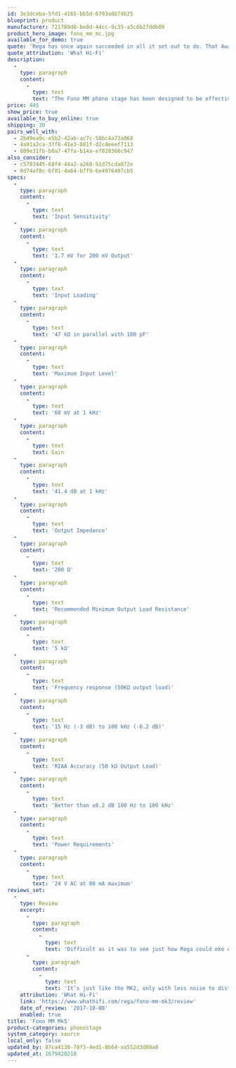 ```yaml
---
id: 3e3dceba-5fd1-4165-bb5d-6793a0b7db25
blueprint: product
manufacturer: 721789d8-be8d-44cc-9c35-a5c8b27ddb09
product_hero_image: fono_mm_mc.jpg
available_for_demo: true
quote: 'Rega has once again succeeded in all it set out to do. That Award-winning sound oozes through our speakers, yet with the lowered noise floor offering more clarity and expanding the horizons of its dynamic range.'
quote_attribution: 'What Hi-Fi'
description:
  -
    type: paragraph
    content:
      -
        type: text
        text: "The Fono MM phono stage has been designed to be effective, easy to use, and above all, to reproduce music. The Fono MM uses a fully discrete, cascaded, complementary amplifier input stage, a configuration designed to optimise the performance of your moving magnet cartridge. Now housed in a brand new redesigned case to match the new Fono MC and Rega’s latest range of electronic components offering a modern and sleek look guaranteed to integrate in to any hi-fi system.\_\_"
price: 445
show_price: true
available_to_buy_online: true
shipping: 30
pairs_well_with:
  - 2bd9ea9c-e5b2-42ab-ac7c-58bc4a73a068
  - 4a91a2ca-37f8-41e3-881f-d2c4eeef7113
  - 889e31fb-b0a7-47fa-b14a-ef028366c947
also_consider:
  - c5783445-68f4-44a2-a260-91d75cda072e
  - 0d74af8c-6f01-4a64-b7f9-6e4976407cb5
specs:
  -
    type: paragraph
    content:
      -
        type: text
        text: 'Input Sensitivity'
  -
    type: paragraph
    content:
      -
        type: text
        text: '1.7 mV for 200 mV Output'
  -
    type: paragraph
    content:
      -
        type: text
        text: 'Input Loading'
  -
    type: paragraph
    content:
      -
        type: text
        text: '47 kΩ in parallel with 100 pF'
  -
    type: paragraph
    content:
      -
        type: text
        text: 'Maximum Input Level'
  -
    type: paragraph
    content:
      -
        type: text
        text: '60 mV at 1 kHz'
  -
    type: paragraph
    content:
      -
        type: text
        text: Gain
  -
    type: paragraph
    content:
      -
        type: text
        text: '41.4 dB at 1 kHz'
  -
    type: paragraph
    content:
      -
        type: text
        text: 'Output Impedance'
  -
    type: paragraph
    content:
      -
        type: text
        text: '200 Ω'
  -
    type: paragraph
    content:
      -
        type: text
        text: 'Recommended Minimum Output Load Resistance'
  -
    type: paragraph
    content:
      -
        type: text
        text: '5 kΩ'
  -
    type: paragraph
    content:
      -
        type: text
        text: 'Frequency response (50KΩ output load)'
  -
    type: paragraph
    content:
      -
        type: text
        text: '15 Hz (-3 dB) to 100 kHz (-0.2 dB)'
  -
    type: paragraph
    content:
      -
        type: text
        text: 'RIAA Accuracy (50 kΩ Output Load)'
  -
    type: paragraph
    content:
      -
        type: text
        text: 'Better than ±0.2 dB 100 Hz to 100 kHz'
  -
    type: paragraph
    content:
      -
        type: text
        text: 'Power Requirements'
  -
    type: paragraph
    content:
      -
        type: text
        text: '24 V AC at 80 mA maximum'
reviews_set:
  -
    type: Review
    excerpt:
      -
        type: paragraph
        content:
          -
            type: text
            text: 'Difficult as it was to see just how Rega could eke out more from the Fono MM, with the MK3, it has essentially succeeded.'
      -
        type: paragraph
        content:
          -
            type: text
            text: 'It’s just like the MK2, only with less noise to disturb its class-leading performance.'
    attribution: 'What Hi-Fi'
    link: 'https://www.whathifi.com/rega/fono-mm-mk3/review'
    date_of_review: '2017-10-08'
    enabled: true
title: 'Fono MM Mk5'
product-categories: phonostage
system_category: source
local_only: false
updated_by: 87ca4130-78f3-4ed1-8b64-aa552d3d08a8
updated_at: 1679420218
---
```

